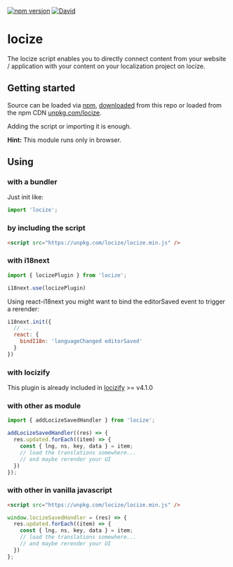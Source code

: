 [![npm version](https://img.shields.io/npm/v/locize.svg?style=flat-square)](https://www.npmjs.com/package/locize)
[![David](https://img.shields.io/david/locize/locize.svg?style=flat-square)](https://david-dm.org/locize/locize)

# locize

The locize script enables you to directly connect content from your website / application with your content on your localization project on locize.


## Getting started

Source can be loaded via [npm](https://www.npmjs.com/package/locize), [downloaded](https://github.com/locize/locize/blob/master/locize.min.js) from this repo or loaded from the npm CDN [unpkg.com/locize](https://unpkg.com/locize/locize.min.js).

Adding the script or importing it is enough.

**Hint:** This module runs only in browser.

## Using

### with a bundler

Just init like:

```js
import 'locize';
```

### by including the script

```html
<script src="https://unpkg.com/locize/locize.min.js" />
```

### with i18next

```js
import { locizePlugin } from 'locize';

i18next.use(locizePlugin)
```

Using react-i18next you might want to bind the editorSaved event to trigger a rerender:

```js
i18next.init({
  // ...
  react: {
    bindI18n: 'languageChanged editorSaved'
  }
})
```

### with locizify

This plugin is already included in [locizify](https://github.com/locize/locizify) >= v4.1.0


### with other as module

```js
import { addLocizeSavedHandler } from 'locize';

addLocizeSavedHandler((res) => {
  res.updated.forEach((item) => {
    const { lng, ns, key, data } = item;
    // load the translations somewhere...
    // and maybe rerender your UI
  })
});
```

### with other in vanilla javascript
```html
<script src="https://unpkg.com/locize/locize.min.js" />
```
```js
window.locizeSavedHandler = (res) => {
  res.updated.forEach((item) => {
    const { lng, ns, key, data } = item;
    // load the translations somewhere...
    // and maybe rerender your UI
  })
};
```
